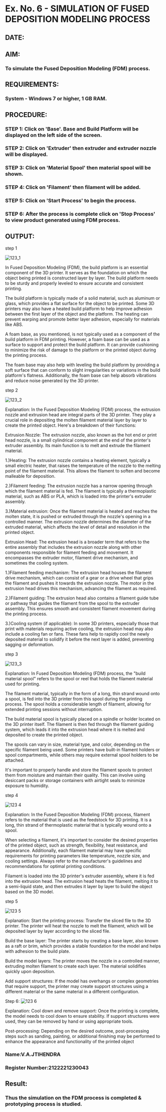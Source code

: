 # Ex. No. 6 - SIMULATION OF FUSED DEPOSITION MODELING PROCESS

## DATE: 
## AIM:
### To simulate the Fused Deposition Modeling (FDM) process.

## REQUIREMENTS:
### System - Windows 7 or higher, 1 GB RAM.

## PROCEDURE:
### STEP 1: Click on 'Base'. Base and Build Platform will be displayed on the left side of the screen.
### STEP 2: Click on 'Extruder' then extruder and extruder nozzle will be displayed.
### STEP 3: Click on 'Material Spool' then material spool will be shown.
### STEP 4: Click on 'Filament' then filament will be added.
### STEP 5: Click on 'Start Process' to begin the process.
### STEP 6: After the process is complete click on 'Stop Process' to view product generated using FDM process.

## OUTPUT:

step 1

![123_1](https://user-images.githubusercontent.com/117919362/241382384-448c35bd-9d21-4009-b03d-bb12db610d3a.png)

In Fused Deposition Modeling (FDM), the build platform is an essential component of the 3D printer. It serves as the foundation on which the object being printed is constructed layer by layer. The build platform needs to be sturdy and properly leveled to ensure accurate and consistent printing.

The build platform is typically made of a solid material, such as aluminum or glass, which provides a flat surface for the object to be printed. Some 3D printers may also have a heated build platform to help improve adhesion between the first layer of the object and the platform. The heating can prevent warping and promote better layer adhesion, especially for materials like ABS.

A foam base, as you mentioned, is not typically used as a component of the build platform in FDM printing. However, a foam base can be used as a surface to support and protect the build platform. It can provide cushioning to minimize the risk of damage to the platform or the printed object during the printing process.

The foam base may also help with leveling the build platform by providing a soft surface that can conform to slight irregularities or variations in the build platform's flatness. Additionally, the foam base can help absorb vibrations and reduce noise generated by the 3D printer.

step 2

![123_2](https://user-images.githubusercontent.com/117919362/241382466-17d14ab3-51af-45e2-bdb3-43077ab6de4d.png)

Explanation:
In the Fused Deposition Modeling (FDM) process, the extrusion nozzle and extrusion head are integral parts of the 3D printer. They play a crucial role in depositing the molten filament material layer by layer to create the printed object. Here's a breakdown of their functions:

Extrusion Nozzle:
The extrusion nozzle, also known as the hot end or print head nozzle, is a small cylindrical component at the end of the printer's extruder assembly. Its main function is to melt and extrude the filament material.

1.)Heating:
The extrusion nozzle contains a heating element, typically a small electric heater, that raises the temperature of the nozzle to the melting point of the filament material. This allows the filament to soften and become malleable for deposition.

2.)Filament feeding:
The extrusion nozzle has a narrow opening through which the filament material is fed. The filament is typically a thermoplastic material, such as ABS or PLA, which is loaded into the printer's extruder assembly.

3.)Material extrusion:
Once the filament material is heated and reaches the molten state, it is pushed or extruded through the nozzle's opening in a controlled manner. The extrusion nozzle determines the diameter of the extruded material, which affects the level of detail and resolution in the printed object.

Extrusion Head:
The extrusion head is a broader term that refers to the entire assembly that includes the extrusion nozzle along with other components responsible for filament feeding and movement. It encompasses the extruder motor, filament drive mechanism, and sometimes the cooling system.

1.)Filament feeding mechanism:
The extrusion head houses the filament drive mechanism, which can consist of a gear or a drive wheel that grips the filament and pushes it towards the extrusion nozzle. The motor in the extrusion head drives this mechanism, advancing the filament as required.

2.)Filament guiding:
The extrusion head also contains a filament guide tube or pathway that guides the filament from the spool to the extruder assembly. This ensures smooth and consistent filament movement during the printing process.

3.)Cooling system (if applicable):
In some 3D printers, especially those that print with materials requiring active cooling, the extrusion head may also include a cooling fan or fans. These fans help to rapidly cool the newly deposited material to solidify it before the next layer is added, preventing sagging or deformation.

step 3 

![123_3](https://user-images.githubusercontent.com/117919362/241382521-ad0c8318-d097-47a0-b3d7-c30ce285ff9c.png)

Explanation:
In Fused Deposition Modeling (FDM) process, the "build material spool" refers to the spool or reel that holds the filament material used for printing.

The filament material, typically in the form of a long, thin strand wound onto a spool, is fed into the 3D printer from this spool during the printing process. The spool holds a considerable length of filament, allowing for extended printing sessions without interruption.

The build material spool is typically placed on a spindle or holder located on the 3D printer itself. The filament is then fed through the filament guiding system, which leads it into the extrusion head where it is melted and deposited to create the printed object.

The spools can vary in size, material type, and color, depending on the specific filament being used. Some printers have built-in filament holders or spool compartments, while others may require external spool holders to be attached.

It's important to properly handle and store the filament spools to protect them from moisture and maintain their quality. This can involve using desiccant packs or storage containers with airtight seals to minimize exposure to humidity.


step 4

![123 4](https://user-images.githubusercontent.com/117919362/241382627-73055eb5-f766-4b99-81d9-8965596f061e.png)

Explanation:
In the Fused Deposition Modeling (FDM) process, filament refers to the material that is used as the feedstock for 3D printing. It is a long, thin strand of thermoplastic material that is typically wound onto a spool.

When selecting a filament, it's important to consider the desired properties of the printed object, such as strength, flexibility, heat resistance, and appearance. Additionally, each filament material may have specific requirements for printing parameters like temperature, nozzle size, and cooling settings. Always refer to the manufacturer's guidelines and recommendations for optimal printing conditions.

Filament is loaded into the 3D printer's extruder assembly, where it is fed into the extrusion head. The extrusion head heats the filament, melting it to a semi-liquid state, and then extrudes it layer by layer to build the object based on the 3D model.

step 5

![123 5](https://user-images.githubusercontent.com/117919362/241382774-17361f53-6790-4105-8af1-c97b357a8856.png)

Explanation:
Start the printing process:
Transfer the sliced file to the 3D printer. The printer will heat the nozzle to melt the filament, which will be deposited layer by layer according to the sliced file.

Build the base layer:
The printer starts by creating a base layer, also known as a raft or brim, which provides a stable foundation for the model and helps with adhesion to the build plate.

Build the model layers:
The printer moves the nozzle in a controlled manner, extruding molten filament to create each layer. The material solidifies quickly upon deposition.

Add support structures:
If the model has overhangs or complex geometries that require support, the printer may create support structures using a different material or the same material in a different configuration.

Step 6:
![123 6](https://user-images.githubusercontent.com/117919362/241382945-f18bd10b-7acb-45e3-8c13-2ac4a21c5baf.jpg)

Explanation:
Cool down and remove support:
Once the printing is complete, the model needs to cool down to ensure stability. If support structures were used, they can be removed by hand or using appropriate tools.

Post-processing:
Depending on the desired outcome, post-processing steps such as sanding, painting, or additional finishing may be performed to enhance the appearance and functionality of the printed object

### Name:V.A.JTIHENDRA
### Register Number:2122221230043

## Result:
### Thus the simulation on the FDM process is completed & prototyping process is studied.
